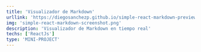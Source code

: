 ```yaml
---
title: 'Visualizador de Markdown'
urllink: 'https://diegosanchezp.github.io/simple-react-markdown-previewer'
img: 'simple-react-markdown-screenshot.png'
description: 'Visualizador de Markdown en tiempo real'
techs: ['ReactJs']
type: 'MINI-PROJECT'
---
```

